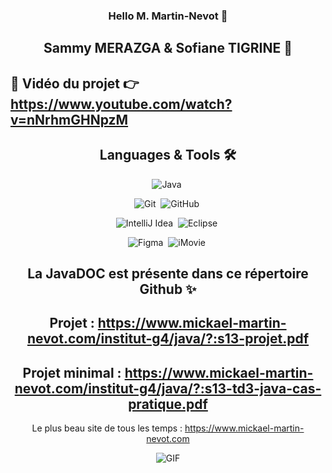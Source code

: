 ### <div align="center"> Hello M. Martin-Nevot 👋 <br/> </div>

## <div align="center"> Sammy MERAZGA & Sofiane TIGRINE 🤝 </div>

## 🔴 Vidéo du projet 👉 https://www.youtube.com/watch?v=nNrhmGHNpzM

## <div align="center"> Languages & Tools 🛠 </div>

<div align="center">

![Java](https://img.shields.io/badge/-java-05122A?style=flat&logo=java)&nbsp;

![Git](https://img.shields.io/badge/-Git-05122A?style=flat&logo=git)&nbsp;
![GitHub](https://img.shields.io/badge/-GitHub-05122A?style=flat&logo=github)&nbsp;

![IntelliJ Idea](https://img.shields.io/badge/-IntelliJ-05122A?style=flat&logo=IntelliJidea)&nbsp;
![Eclipse](https://img.shields.io/badge/-Eclipse-05122A?style=flat&logo=Eclipse)&nbsp;
  
![Figma](https://img.shields.io/badge/-Figma-05122A?style=flat&logo=Figma)&nbsp;
![iMovie](https://img.shields.io/badge/-iMovie-05122A?style=flat&logo=iMovie)&nbsp;
  
## La JavaDOC est présente dans ce répertoire Github ✨

## Projet : https://www.mickael-martin-nevot.com/institut-g4/java/?:s13-projet.pdf

## Projet minimal : https://www.mickael-martin-nevot.com/institut-g4/java/?:s13-td3-java-cas-pratique.pdf
  
Le plus beau site de tous les temps : https://www.mickael-martin-nevot.com

<img alt="GIF" src="https://c.tenor.com/U-Trd-tI3dcAAAAM/find-schnauzer-tgunn.gif" />

</div>
